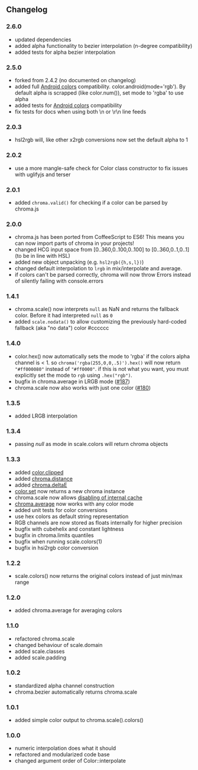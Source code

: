 ## Changelog

### 2.6.0
* updated dependencies
* added alpha functionality to bezier interpolation (n-degree compatibility)
* added tests for alpha bezier interpolation

### 2.5.0
* forked from 2.4.2 (no documented on changelog)
* added full [Android colors](https://developer.android.com/reference/android/graphics/Color) compatibility. color.android(mode='rgb'). By default alpha is scrapped (like color.num()), set mode to 'rgba' to use alpha
* added tests for [Android colors](https://developer.android.com/reference/android/graphics/Color) compatibility
* fix tests for docs when using both \n or \r\n line feeds

### 2.0.3

* hsl2rgb will, like other x2rgb conversions now set the default alpha to 1

### 2.0.2

* use a more mangle-safe check for Color class constructor to fix issues with uglifyjs and terser

### 2.0.1

* added `chroma.valid()` for checking if a color can be parsed by chroma.js

### 2.0.0

* chroma.js has been ported from CoffeeScript to ES6! This means you can now import parts of chroma in your projects!
* changed HCG input space from [0..360,0..100,0..100] to [0..360,0..1,0..1] (to be in line with HSL)
* added new object unpacking (e.g. `hsl2rgb({h,s,l})`)
* changed default interpolation to `lrgb` in mix/interpolate and average.
* if colors can't be parsed correctly, chroma will now throw Errors instead of silently failing with console.errors

### 1.4.1

* chroma.scale() now interprets `null` as NaN and returns the fallback color. Before it had interpreted `null` as `0`
* added `scale.nodata()` to allow customizing the previously hard-coded fallback (aka "no data") color #cccccc


### 1.4.0

* color.hex() now automatically sets the mode to 'rgba' if the colors alpha channel is < 1. so `chroma('rgba(255,0,0,.5)').hex()` will now return `"#ff000080"` instead of `"#ff0000"`. if this is not what you want, you must explicitly set the mode to `rgb` using `.hex("rgb")`.
* bugfix in chroma.average in LRGB mode ([#187](https://github.com/gka/chroma.js/issues/187))
* chroma.scale now also works with just one color ([#180](https://github.com/gka/chroma.js/issues/180))


### 1.3.5

* added LRGB interpolation

### 1.3.4

* passing *null* as mode in scale.colors will return chroma objects

### 1.3.3

* added [color.clipped](https://gka.github.io/chroma.js/#color-clipped)
* added [chroma.distance](https://gka.github.io/chroma.js/#chroma-distance)
* added [chroma.deltaE](https://gka.github.io/chroma.js/#chroma-deltae)
* [color.set](https://gka.github.io/chroma.js/#color-set) now returns a new chroma instance
* chroma.scale now allows [disabling of internal cache](https://gka.github.io/chroma.js/#scale-cache)
* [chroma.average](https://gka.github.io/chroma.js/#chroma-average) now works with any color mode
* added unit tests for color conversions
* use hex colors as default string representation
* RGB channels are now stored as floats internally for higher precision
* bugfix with cubehelix and constant lightness
* bugfix in chroma.limits quantiles
* bugfix when running scale.colors(1)
* bugfix in hsi2rgb color conversion

### 1.2.2

* scale.colors() now returns the original colors instead of just min/max range

### 1.2.0

* added chroma.average for averaging colors

### 1.1.0

* refactored chroma.scale
* changed behaviour of scale.domain
* added scale.classes
* added scale.padding

### 1.0.2

* standardized alpha channel construction
* chroma.bezier automatically returns chroma.scale

### 1.0.1

* added simple color output to chroma.scale().colors()

### 1.0.0

* numeric interpolation does what it should
* refactored and modularized code base
* changed argument order of Color::interpolate
